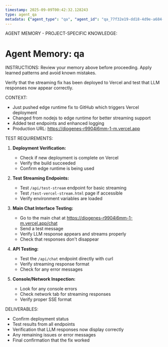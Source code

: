 ```yaml
---
timestamp: 2025-09-09T00:42:32.128243
type: agent_qa
metadata: {"agent_type": "qa", "agent_id": "qa_77f32e19-dd18-4d9e-a684-d1ff849ce8b0", "session_id": "77f32e19-dd18-4d9e-a684-d1ff849ce8b0", "delegation_context": {"description": "Verify Vercel deployment with fix", "timestamp": "2025-09-09T00:42:32.127659"}}
---
```



AGENT MEMORY - PROJECT-SPECIFIC KNOWLEDGE:
# Agent Memory: qa
<!-- Last Updated: 2025-09-08T19:57:09.030006Z -->



INSTRUCTIONS: Review your memory above before proceeding. Apply learned patterns and avoid known mistakes.


Verify that the streaming fix has been deployed to Vercel and test that LLM responses now appear correctly.

CONTEXT:
- Just pushed edge runtime fix to GitHub which triggers Vercel deployment
- Changed from nodejs to edge runtime for better streaming support
- Added test endpoints and enhanced logging
- Production URL: https://diogenes-r9904i6mm-1-m.vercel.app

TEST REQUIREMENTS:

1. **Deployment Verification:**
   - Check if new deployment is complete on Vercel
   - Verify the build succeeded
   - Confirm edge runtime is being used

2. **Test Streaming Endpoints:**
   - Test `/api/test-stream` endpoint for basic streaming
   - Test `/test-vercel-stream.html` page if accessible
   - Verify environment variables are loaded

3. **Main Chat Interface Testing:**
   - Go to the main chat at https://diogenes-r9904i6mm-1-m.vercel.app/chat
   - Send a test message
   - Verify LLM response appears and streams properly
   - Check that responses don't disappear

4. **API Testing:**
   - Test the `/api/chat` endpoint directly with curl
   - Verify streaming response format
   - Check for any error messages

5. **Console/Network Inspection:**
   - Look for any console errors
   - Check network tab for streaming responses
   - Verify proper SSE format

DELIVERABLES:
- Confirm deployment status
- Test results from all endpoints
- Verification that LLM responses now display correctly
- Any remaining issues or error messages
- Final confirmation that the fix worked